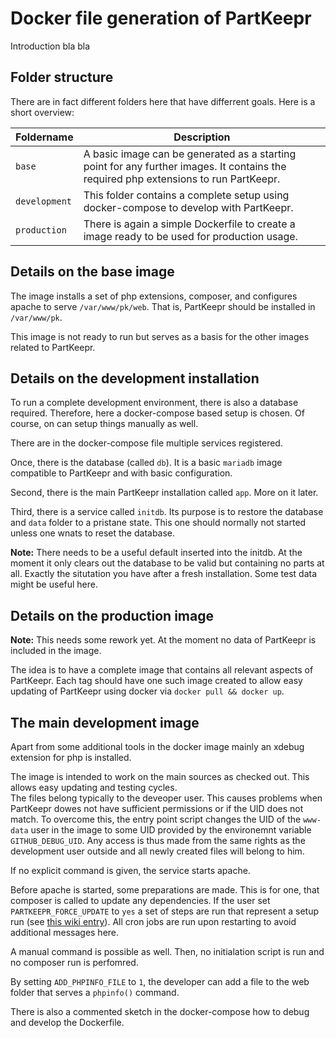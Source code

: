 # Docker file generation of PartKeepr

Introduction bla bla

## Folder structure

There are in fact different folders here that have differrent goals. Here is a short overview:

| Foldername | Description |
|----|----|
| `base` | A basic image can be generated as a starting point for any further images. It contains the required php extensions to run PartKeepr. |
| `development` | This folder contains a complete setup using docker-compose to develop with PartKeepr. |
| `production` | There is again a simple Dockerfile to create a image ready to be used for production usage. |

## Details on the base image

The image installs a set of php extensions, composer, and configures apache to serve `/var/www/pk/web`. That is, PartKeepr should be installed in `/var/www/pk`.

This image is not ready to run but serves as a basis for the other images related to PartKeepr.

## Details on the development installation

To run a complete development environment, there is also a database required. Therefore, here a docker-compose based setup is chosen. Of course, on can setup things manually as well.

There are in the docker-compose file multiple services registered.

Once, there is the database (called `db`). It is a basic `mariadb` image compatible to PartKeepr and with basic configuration.

Second, there is the main PartKeepr installation called `app`. More on it later.

Third, there is a service called `initdb`. Its purpose is to restore the database and `data` folder to a pristane state. This one should normally not started unless one wnats to reset the database.

**Note:** There needs to be a useful default inserted into the initdb. At the moment it only clears out the database to be valid but containing no parts at all. Exactly the situtation you have after a fresh installation. Some test data might be useful here.

## Details on the production image

**Note:** This needs some rework yet.
At the moment no data of PartKeepr is included in the image.

The idea is to have a complete image that contains all relevant aspects of PartKeepr. Each tag should have one such image created to allow easy updating of PartKeepr using docker via `docker pull && docker up`.

## The main development image

Apart from some additional tools in the docker image mainly an xdebug extension for php is installed.

The image is intended to work on the main sources as checked out. This allows easy updating and testing cycles.  
The files belong typically to the deveoper user. This causes problems when PartKeepr dowes not have sufficient permissions or if the UID does not match. To overcome this, the entry point script changes the UID of the `www-data` user in the image to some UID provided by the environemnt variable `GITHUB_DEBUG_UID`. Any access is thus made from the same rights as the development user outside and all newly created files will belong to him.

If no explicit command is given, the service starts apache.

Before apache is started, some preparations are made. This is for one, that composer is called to update any dependencies. If the user set `PARTKEEPR_FORCE_UPDATE` to `yes` a set of steps are run that represent a setup run (see [this wiki entry](https://wiki.partkeepr.org/wiki/Running_PartKeepr_from_GIT#Updating)). All cron jobs are run upon restarting to avoid additional messages here.

A manual command is possible as well.
Then, no initialation script is run and no composer run is perfomred.

By setting `ADD_PHPINFO_FILE` to `1`, the developer can add a file to the web folder that serves a `phpinfo()` command.

There is also a commented sketch in the docker-compose how to debug and develop the Dockerfile.
